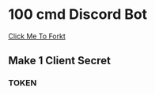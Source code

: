# 100 cmd Discord Bot

<a href="https://replit.com/@MashimasHeros/100-cmd-bot?v=1">Click Me To Forkt</a>

<h2> Make 1 Client Secret </h2>
<h3> TOKEN </h3>

